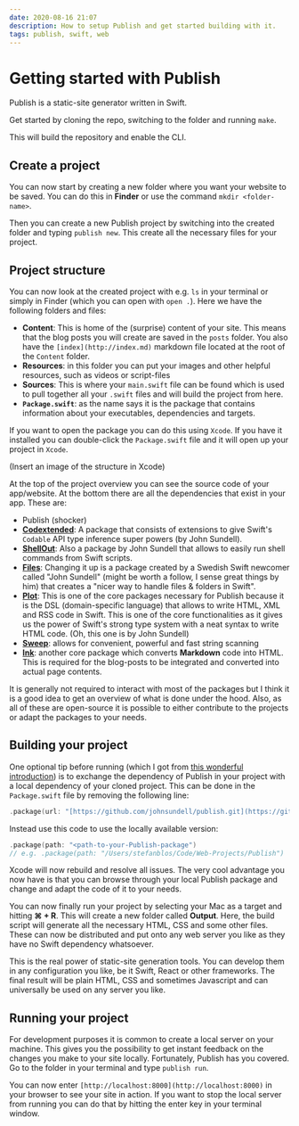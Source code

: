 ```yaml
---
date: 2020-08-16 21:07
description: How to setup Publish and get started building with it.
tags: publish, swift, web
---
```


# Getting started with Publish

Publish is a static-site generator written in Swift.

Get started by cloning the repo, switching to the folder and running `make`.

This will build the repository and enable the CLI. 

## Create a project

You can now start by creating a new folder where you want your website to be saved. You can do this in **Finder** or use the command `mkdir <folder-name>`.

Then you can create a new Publish project by switching into the created folder and typing `publish new`. This create all the necessary files for your project. 

## Project structure

You can now look at the created project with e.g. `ls` in your terminal or simply in Finder (which you can open with `open .`). Here we have the following folders and files:

- **Content**: This is home of the (surprise) content of your site. This means that the blog posts you will create are saved in the `posts` folder. You also have the `[index](http://index.md)` markdown file located at the root of the `Content` folder.
- **Resources**: in this folder you can put your images and other helpful resources, such as videos or script-files
- **Sources**: This is where your `main.swift` file can be found which is used to pull together all your `.swift` files and will build the project from here.
- **`Package.swift`**: as the name says it is the package  that contains information about your executables, dependencies and targets.

If you want to open the package you can do this using `Xcode`. If you have it installed you can double-click the `Package.swift` file and it will open up your project in `Xcode`.

(Insert an image of the structure in Xcode)

At the top of the project overview you can see the source code of your app/website. At the bottom there are all the dependencies that exist in your app. These are:

- Publish (shocker)
- [**Codextended**](https://github.com/JohnSundell/Codextended): A package that consists of extensions to give Swift's `Codable` API type inference super powers (by John Sundell).
- [**ShellOut**](https://github.com/JohnSundell/ShellOut): Also a package by John Sundell that allows to easily run shell commands from Swift scripts.
- [**Files**](https://github.com/JohnSundell/Files): Changing it up is a package created by a Swedish Swift newcomer called "John Sundell" (might be worth a follow, I sense great things by him) that creates a "nicer way to handle files & folders in Swift".
- [**Plot**](https://github.com/JohnSundell/Plot): This is one of the core packages necessary for Publish because it is the DSL (domain-specific language) that allows to write HTML, XML and RSS code in Swift. This is one of the core functionalities as it gives us the power of Swift's strong type system with a neat syntax to write HTML code. (Oh, this one is by John Sundell)
- [**Sweep**](https://github.com/JohnSundell/Sweep): allows for convenient, powerful and fast string scanning
- [**Ink**](https://github.com/JohnSundell/Ink): another core package which converts **Markdown** code into HTML. This is required for the blog-posts to be integrated and converted into actual page contents.

It is generally not required to interact with most of the packages but I think it is a good idea to get an overview of what is done under the hood. Also, as all of these are open-source it is possible to either contribute to the projects or adapt the packages to your needs.

## Building your project

One optional tip before running (which I got from [this wonderful introduction](https://www.youtube.com/watch?v=1qI_pIdsaII)) is to exchange the dependency of Publish in your project with a local dependency of your cloned project. This can be done in the `Package.swift` file by removing the following line:

```swift
.package(url: "[https://github.com/johnsundell/publish.git](https://github.com/johnsundell/publish.git)", from: "0.3.0")
```

Instead use this code to use the locally available version:

```swift
.package(path: "<path-to-your-Publish-package")
// e.g. .package(path: "/Users/stefanblos/Code/Web-Projects/Publish")
```

Xcode will now rebuild and resolve all issues. The very cool advantage you now have is that you can browse through your local Publish package and change and adapt the code of it to your needs.

You can now finally run your project by selecting your Mac as a target and hitting **⌘ + R**. This will create a new folder called **Output**. Here, the build script will generate all the necessary HTML, CSS and some other files. These can now be distributed and put onto any web server you like as they have no Swift dependency whatsoever.

This is the real power of static-site generation tools. You can develop them in any configuration you like, be it Swift, React or other frameworks. The final result will be plain HTML, CSS and sometimes Javascript and can universally be used on any server you like.

## Running your project

For development purposes it is common to create a local server on your machine. This gives you the possibility to get instant feedback on the changes you make to your site locally. Fortunately, Publish has you covered. Go to the folder in your terminal and type `publish run`. 

You can now enter `[http://localhost:8000](http://localhost:8000)` in your browser to see your site in action. If you want to stop the local server from running you can do that by hitting the enter key in your terminal window.
